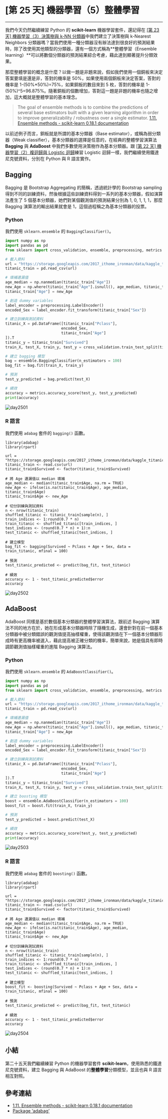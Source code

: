 # [第 25 天] 機器學習（5）整體學習

---

我們今天仍然繼續練習 Python 的 **scikit-learn** 機器學習套件，還記得在 [[第 23 天] 機器學習（3）決策樹與 k-NN 分類器](https://github.com/yaojenkuo/learn_python_for_a_r_user/blob/master/day23.md)中我們建立了決策樹與 k-Nearest Neighbors 分類器嗎？當我們使用一種分類器沒有辦法達到很良好的預測結果時，除了改使用其他類型的分類器，還有一個方式稱為**整體學習（Ensemble learning）**可以將數個分類器的預測結果綜合考慮，藉此達到顯著提升分類效果。

那麼整體學習的概念是什麼？以做一題是非題來說，假如我們使用一個銅板來決定答案要填是還是非，答對的機率是 50%，如果使用兩個銅板來決定答案，答對的機率是 1-(50%\*50%)=75%，如果銅板的數目來到 5 枚，答對的機率是 1-(50%)^5=96.875%。隨著銅板的個數增加，答對這一題是非題的機率也隨之增加，這大概就是整體學習的基本理念。

> The goal of ensemble methods is to combine the predictions of several base estimators built with a given learning algorithm in order to improve generalizability / robustness over a single estimator.
> [1.11. Ensemble methods - scikit-learn 0.18.1 documentation](http://scikit-learn.org/stable/modules/ensemble.html)

以前述例子而言，銅板就是所謂的基本分類器（Base estimator），或稱為弱分類器（Weak classifier），基本分類器的選擇是任意的，在經典的整體學習演算法 **Bagging** 與 **AdaBoost** 中我們多數使用決策樹作為基本分類器。跟 [[第 22 天] 機器學習（2）複迴歸與 Logistic 迴歸](https://github.com/yaojenkuo/learn_python_for_a_r_user/blob/master/day22.md)練習 Logistic 迴歸一樣，我們繼續使用鐵達尼克號資料，分別在 Python 與 R 語言實作。

## Bagging

Bagging 是 Bootstrap Aggregating 的簡稱，透過統計學的 Bootstrap sampling 得到不同的訓練資料，然後根據這些訓練資料得到一系列的基本分類器，假如演算法產生了 5 個基本分類器，她們對某個觀測值的預測結果分別為 1, 0, 1, 1, 1，那麼 Bagging 演算法的輸出結果就會是 1，這個過程稱之為基本分類器的投票。

### Python

我們使用 `sklearn.ensemble` 的 `BaggingClassifier()`。

```python
import numpy as np
import pandas as pd
from sklearn import cross_validation, ensemble, preprocessing, metrics

# 載入資料
url = "https://storage.googleapis.com/2017_ithome_ironman/data/kaggle_titanic_train.csv"
titanic_train = pd.read_csv(url)

# 填補遺漏值
age_median = np.nanmedian(titanic_train["Age"])
new_Age = np.where(titanic_train["Age"].isnull(), age_median, titanic_train["Age"])
titanic_train["Age"] = new_Age

# 創造 dummy variables
label_encoder = preprocessing.LabelEncoder()
encoded_Sex = label_encoder.fit_transform(titanic_train["Sex"])

# 建立訓練與測試資料
titanic_X = pd.DataFrame([titanic_train["Pclass"],
                         encoded_Sex,
                         titanic_train["Age"]
]).T
titanic_y = titanic_train["Survived"]
train_X, test_X, train_y, test_y = cross_validation.train_test_split(titanic_X, titanic_y, test_size = 0.3)

# 建立 bagging 模型
bag = ensemble.BaggingClassifier(n_estimators = 100)
bag_fit = bag.fit(train_X, train_y)

# 預測
test_y_predicted = bag.predict(test_X)

# 績效
accuracy = metrics.accuracy_score(test_y, test_y_predicted)
print(accuracy)
```

![day2501](https://storage.googleapis.com/2017_ithome_ironman/day2501.png)

### R 語言

我們使用 `adabag` 套件的 `bagging()` 函數。

```
library(adabag)
library(rpart)

url = "https://storage.googleapis.com/2017_ithome_ironman/data/kaggle_titanic_train.csv"
titanic_train <- read.csv(url)
titanic_train$Survived <- factor(titanic_train$Survived)

# 將 Age 遺漏值以 median 填補
age_median <- median(titanic_train$Age, na.rm = TRUE)
new_Age <- ifelse(is.na(titanic_train$Age), age_median, titanic_train$Age)
titanic_train$Age <- new_Age

# 切分訓練與測試資料
n <- nrow(titanic_train)
shuffled_titanic <- titanic_train[sample(n), ]
train_indices <- 1:round(0.7 * n)
train_titanic <- shuffled_titanic[train_indices, ]
test_indices <- (round(0.7 * n) + 1):n
test_titanic <- shuffled_titanic[test_indices, ]

# 建立模型
bag_fit <- bagging(Survived ~ Pclass + Age + Sex, data = train_titanic, mfinal = 100)

# 預測
test_titanic_predicted <- predict(bag_fit, test_titanic)

# 績效
accuracy <- 1 - test_titanic_predicted$error
accuracy
```

![day2502](https://storage.googleapis.com/2017_ithome_ironman/day2502.png)

## AdaBoost

AdaBoost 同樣是基於數個基本分類器的整體學習演算法，跟前述 Bagging 演算法不同的地方在於，她在形成基本分類器時除了隨機生成，還會針對在前一個基本分類器中被分類錯誤的觀測值提高抽樣權重，使得該觀測值在下一個基本分類器形成時有更高機率被選入，藉此提高被正確分類的機率，簡單來說，她是個具有即時調節觀測值抽樣權重的進階 Bagging 演算法。

### Python

我們使用 `sklearn.ensemble` 的 `AdaBoostClassifier()`。

```python
import numpy as np
import pandas as pd
from sklearn import cross_validation, ensemble, preprocessing, metrics

# 載入資料
url = "https://storage.googleapis.com/2017_ithome_ironman/data/kaggle_titanic_train.csv"
titanic_train = pd.read_csv(url)

# 填補遺漏值
age_median = np.nanmedian(titanic_train["Age"])
new_Age = np.where(titanic_train["Age"].isnull(), age_median, titanic_train["Age"])
titanic_train["Age"] = new_Age

# 創造 dummy variables
label_encoder = preprocessing.LabelEncoder()
encoded_Sex = label_encoder.fit_transform(titanic_train["Sex"])

# 建立訓練與測試資料
titanic_X = pd.DataFrame([titanic_train["Pclass"],
                         encoded_Sex,
                         titanic_train["Age"]
]).T
titanic_y = titanic_train["Survived"]
train_X, test_X, train_y, test_y = cross_validation.train_test_split(titanic_X, titanic_y, test_size = 0.3)

# 建立 boosting 模型
boost = ensemble.AdaBoostClassifier(n_estimators = 100)
boost_fit = boost.fit(train_X, train_y)

# 預測
test_y_predicted = boost.predict(test_X)

# 績效
accuracy = metrics.accuracy_score(test_y, test_y_predicted)
print(accuracy)
```

![day2503](https://storage.googleapis.com/2017_ithome_ironman/day2503.png)

### R 語言

我們使用 `adabag` 套件的 `boosting()` 函數。

```
library(adabag)
library(rpart)

url = "https://storage.googleapis.com/2017_ithome_ironman/data/kaggle_titanic_train.csv"
titanic_train <- read.csv(url)
titanic_train$Survived <- factor(titanic_train$Survived)

# 將 Age 遺漏值以 median 填補
age_median <- median(titanic_train$Age, na.rm = TRUE)
new_Age <- ifelse(is.na(titanic_train$Age), age_median, titanic_train$Age)
titanic_train$Age <- new_Age

# 切分訓練與測試資料
n <- nrow(titanic_train)
shuffled_titanic <- titanic_train[sample(n), ]
train_indices <- 1:round(0.7 * n)
train_titanic <- shuffled_titanic[train_indices, ]
test_indices <- (round(0.7 * n) + 1):n
test_titanic <- shuffled_titanic[test_indices, ]

# 建立模型
boost_fit <- boosting(Survived ~ Pclass + Age + Sex, data = train_titanic, mfinal = 100)

# 預測
test_titanic_predicted <- predict(bag_fit, test_titanic)

# 績效
accuracy <- 1 - test_titanic_predicted$error
accuracy
```

![day2504](https://storage.googleapis.com/2017_ithome_ironman/day2504.png)

## 小結

第二十五天我們繼續練習 Python 的機器學習套件 **scikit-learn**，使用熟悉的鐵達尼克號資料，建立 Bagging 與 AdaBoost 的**整體學習**分類模型，並且也與 R 語言相互對照。

## 參考連結

- [1.11. Ensemble methods - scikit-learn 0.18.1 documentation](http://scikit-learn.org/stable/modules/ensemble.html)
- [Package ‘adabag’](https://cran.r-project.org/web/packages/adabag/adabag.pdf)